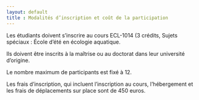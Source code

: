 ```yaml
---
layout: default
title : Modalités d’inscription et coût de la participation
---
```

Les étudiants doivent s’inscrire au cours ECL-1014 (3 crédits, Sujets spéciaux :  École d’été en écologie aquatique.  

Ils doivent être inscrits à la maîtrise ou au doctorat dans leur université d’origine. 

Le nombre maximum de participants est fixé à 12. 

Les frais d’inscription, qui incluent l’inscription au cours, l’hébergement et les frais de déplacements sur place sont de 450 euros.
